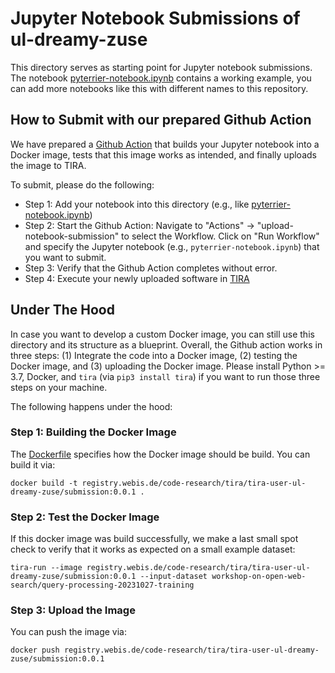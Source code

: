 # Jupyter Notebook Submissions of ul-dreamy-zuse

This directory serves as starting point for Jupyter notebook submissions.
The notebook [pyterrier-notebook.ipynb](pyterrier-notebook.ipynb) contains a working example, you can add more notebooks like this with different names to this repository.

## How to Submit with our prepared Github Action

We have prepared a [Github Action](../.github/workflows/upload-notebook-submission.yml) that builds your Jupyter notebook into a Docker image, tests that this image works as intended, and finally uploads the image to TIRA.

To submit, please do the following:

- Step 1: Add your notebook into this directory (e.g., like [pyterrier-notebook.ipynb](pyterrier-notebook.ipynb))
- Step 2: Start the Github Action: Navigate to "Actions" -> "upload-notebook-submission" to select the Workflow. Click on "Run Workflow" and specify the Jupyter notebook (e.g., `pyterrier-notebook.ipynb`) that you want to submit.
- Step 3: Verify that the Github Action completes without error.
- Step 4: Execute your newly uploaded software in [TIRA](https://www.tira.io/task-overview/ir-lab-jena-leipzig-wise-2023)


## Under The Hood

In case you want to develop a custom Docker image, you can still use this directory and its structure as a blueprint.
Overall, the Github action works in three steps: (1) Integrate the code into a Docker image, (2) testing the Docker image, and (3) uploading the Docker image.
Please install Python >= 3.7, Docker, and `tira` (via `pip3 install tira`) if you want to run those three steps on your machine.

The following happens under the hood:

### Step 1: Building the Docker Image

The [Dockerfile](Dockerfile) specifies how the Docker image should be build. You can build it via:

```
docker build -t registry.webis.de/code-research/tira/tira-user-ul-dreamy-zuse/submission:0.0.1 .
```

### Step 2: Test the Docker Image

If this docker image was build successfully, we make a last small spot check to verify that it works as expected on a small example dataset:

```
tira-run --image registry.webis.de/code-research/tira/tira-user-ul-dreamy-zuse/submission:0.0.1 --input-dataset workshop-on-open-web-search/query-processing-20231027-training
```

### Step 3: Upload the Image

You can push the image via:

```
docker push registry.webis.de/code-research/tira/tira-user-ul-dreamy-zuse/submission:0.0.1
```

